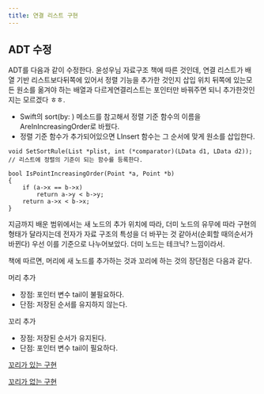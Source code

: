 ```yaml
---
title: 연결 리스트 구현
---
```


## ADT 수정

ADT를 다음과 같이 수정한다. 윤성우님 자료구조 책에 따른 것인데, 연결 리스트가 배열 기반 리스트보다뒤쪽에 있어서 정렬 기능을 추가한 것인지 삽입 위치 뒤쪽에 있는모든 원소를 옮겨야 하는 배열과 다르게연결리스트는 포인터만 바꿔주면 되니 추가한것인지는 모르겠다 ㅎㅎ.

- Swift의 sort(by: ) 메소드를 참고해서 정렬 기준 함수의 이름을 AreInIncreasingOrder로 바꿨다.
- 정렬 기준 함수가 추가되어있으면 LInsert 함수는 그 순서에 맞게 원소를 삽입한다.

```{class="language-c"}
void SetSortRule(List *plist, int (*comparator)(LData d1, LData d2));
// 리스트에 정렬의 기준이 되는 함수를 등록한다.

bool IsPointIncreasingOrder(Point *a, Point *b)
{
    if (a->x == b->x)
        return a->y < b->y;
    return a->x < b->x;
}
```

지금까지 배운 범위에서는 새 노드의 추가 위치에 따라, 더미 노드의 유무에 따라 구현의 형태가 달라지는데 전자가 자료 구조의 특성을 더 바꾸는 것 같아서(순회할 때의순서가 바뀐다) 우선 이를 기준으로 나누어보았다. 더미 노드는 테크닉? 느낌이라서.

책에 따르면, 머리에 새 노드를 추가하는 것과 꼬리에 하는 것의 장단점은 다음과 같다.

머리 추가

- 장점: 포인터 변수 tail이 불필요하다.
- 단점: 저장된 순서를 유지하지 않는다.

꼬리 추가

- 장점: 저장된 순서가 유지된다.
- 단점: 포인터 변수 tail이 필요하다.

[꼬리가 있는 구현](with-tail)

[꼬리가 없는 구현](without-tail)
